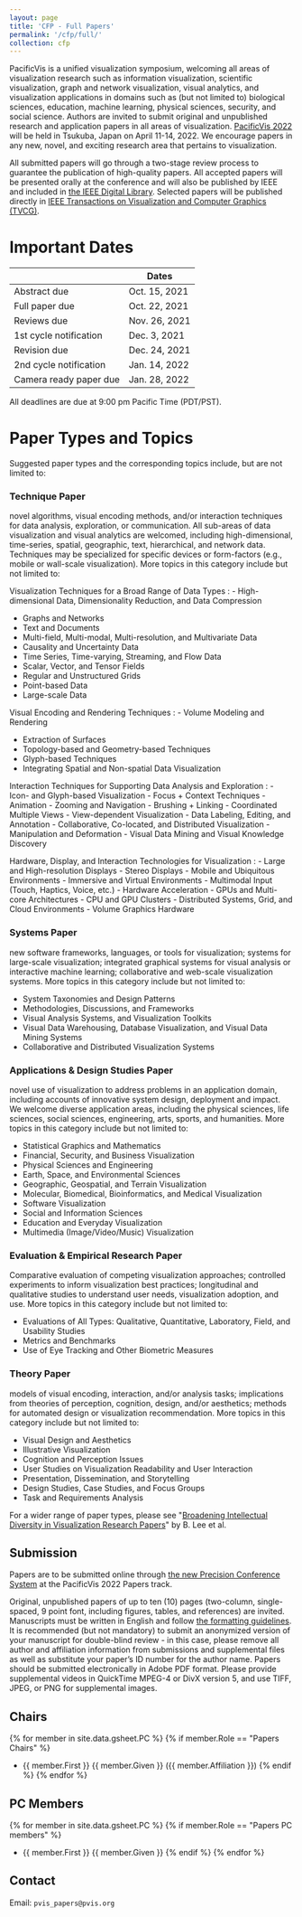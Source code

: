```yaml
---
layout: page
title: 'CFP - Full Papers'
permalink: '/cfp/full/'
collection: cfp
---
```


PacificVis is a unified visualization symposium, welcoming all areas of visualization research such as information visualization, scientific visualization, graph and network visualization, visual analytics, and visualization applications in domains such as (but not limited to) biological sciences, education, machine learning, physical sciences, security, and social science. Authors are invited to submit original and unpublished research and application papers in all areas of visualization. [PacificVis 2022](http://pvis.org/) will be held in Tsukuba, Japan on April 11-14, 2022. We encourage papers in any new, novel, and exciting research area that pertains to visualization.


All submitted papers will go through a two-stage review process to guarantee the publication of high-quality papers. All accepted papers will be presented orally at the conference and will also be published by IEEE and included in [the IEEE Digital Library](https://www.computer.org/csdl/home). Selected papers will be published directly in [IEEE Transactions on Visualization and Computer Graphics (TVCG)](https://conferences.computer.org/vr-tvcg/2020/content/TVCG/about.html).


# Important Dates

|                         | Dates          |
| ------------------------|----------------|
| Abstract due            | Oct. 15, 2021  |
| Full paper due          | Oct. 22,  2021 |
| Reviews due             | Nov. 26, 2021  |
| 1st cycle notification  | Dec. 3,  2021  |
| Revision due            | Dec. 24, 2021  |
| 2nd cycle notification  | Jan. 14, 2022  |
| Camera ready paper due  | Jan. 28, 2022  |

All deadlines are due at 9:00 pm Pacific Time (PDT/PST).


# Paper Types and Topics

Suggested paper types and the corresponding topics include, but are not limited to:

### Technique Paper
novel algorithms, visual encoding methods, and/or interaction techniques for data analysis, exploration, or communication. All sub-areas of data visualization and visual analytics are welcomed, including high-dimensional, time-series, spatial, geographic, text, hierarchical, and network data. Techniques may be specialized for specific devices or form-factors (e.g., mobile or wall-scale visualization).  More topics in this category include but not limited to:


Visualization Techniques for a Broad Range of Data Types
: - High-dimensional Data, Dimensionality Reduction, and Data Compression
- Graphs and Networks
- Text and Documents
- Multi-field, Multi-modal, Multi-resolution, and Multivariate Data
- Causality and Uncertainty Data
- Time Series, Time-varying, Streaming, and Flow Data
- Scalar, Vector, and Tensor Fields
- Regular and Unstructured Grids
- Point-based Data
- Large-scale Data


Visual Encoding and Rendering Techniques
: - Volume Modeling and Rendering
- Extraction of Surfaces
- Topology-based and Geometry-based Techniques
- Glyph-based Techniques
- Integrating Spatial and Non-spatial Data Visualization


Interaction Techniques for Supporting Data Analysis and Exploration
:   - Icon- and Glyph-based Visualization
    - Focus + Context Techniques
    - Animation
    - Zooming and Navigation
    - Brushing + Linking
    - Coordinated Multiple Views
    - View-dependent Visualization
    - Data Labeling, Editing, and Annotation
    - Collaborative, Co-located, and Distributed Visualization
    - Manipulation and Deformation
    - Visual Data Mining and Visual Knowledge Discovery

Hardware, Display, and Interaction Technologies for Visualization
:   - Large and High-resolution Displays
    - Stereo Displays
    - Mobile and Ubiquitous Environments
    - Immersive and Virtual Environments
    - Multimodal Input (Touch, Haptics, Voice, etc.)
    - Hardware Acceleration
    - GPUs and Multi-core Architectures
    - CPU and GPU Clusters
    - Distributed Systems, Grid, and Cloud Environments
    - Volume Graphics Hardware


### Systems Paper
new software frameworks, languages, or tools for visualization; systems for large-scale visualization; integrated graphical systems for visual analysis or interactive machine learning; collaborative and web-scale visualization systems. More topics in this category include but not limited to:

- System Taxonomies and Design Patterns
- Methodologies, Discussions, and Frameworks
- Visual Analysis Systems, and Visualization Toolkits
- Visual Data Warehousing, Database Visualization, and Visual Data Mining Systems
- Collaborative and Distributed Visualization Systems


### Applications & Design Studies Paper
novel use of visualization to address problems in an application domain, including accounts of innovative system design, deployment and impact. We welcome diverse application areas, including the physical sciences, life sciences, social sciences, engineering, arts, sports, and humanities. More topics in this category include but not limited to:

- Statistical Graphics and Mathematics
- Financial, Security, and Business Visualization
- Physical Sciences and Engineering
- Earth, Space, and Environmental Sciences
- Geographic, Geospatial, and Terrain Visualization
- Molecular, Biomedical, Bioinformatics, and Medical Visualization
- Software Visualization
- Social and Information Sciences
- Education and Everyday Visualization
- Multimedia (Image/Video/Music) Visualization

### Evaluation & Empirical Research Paper
Comparative evaluation of competing visualization approaches; controlled experiments to inform visualization best practices; longitudinal and qualitative studies to understand user needs, visualization adoption, and use. More topics in this category include but not limited to:

- Evaluations of All Types: Qualitative, Quantitative, Laboratory, Field, and Usability Studies
- Metrics and Benchmarks
- Use of Eye Tracking and Other Biometric Measures

### Theory Paper
models of visual encoding, interaction, and/or analysis tasks; implications from theories of perception, cognition, design, and/or aesthetics; methods for automated design or visualization recommendation. More topics in this category include but not limited to:

- Visual Design and Aesthetics
- Illustrative Visualization
- Cognition and Perception Issues
- User Studies on Visualization Readability and User Interaction
- Presentation, Dissemination, and Storytelling
- Design Studies, Case Studies, and Focus Groups
- Task and Requirements Analysis

For a wider range of paper types, please see "[Broadening Intellectual Diversity in Visualization Research Papers](https://doi.org/10.1109/MCG.2019.2914844)" by B. Lee et al. 


## Submission

Papers are to be submitted online through [the new Precision Conference System](https://new.precisionconference.com/user/login?society=vgtc) at the PacificVis 2022 Papers track.


Original, unpublished papers of up to ten (10) pages (two-column, single-spaced, 9 point font, including figures, tables, and references) are invited. Manuscripts must be written in English and follow [the formatting guidelines](https://pacificvis.github.io/). It is recommended (but not mandatory) to submit an anonymized version of your manuscript for double-blind review - in this case, please remove all author and affiliation information from submissions and supplemental files as well as substitute your paper’s ID number for the author name. Papers should be submitted electronically in Adobe PDF format. Please provide supplemental videos in QuickTime MPEG-4 or DivX version 5, and use TIFF, JPEG, or PNG for supplemental images.


## Chairs

{% for member in site.data.gsheet.PC %}
  {% if member.Role == "Papers Chairs" %}
- {{ member.First }} {{ member.Given }} ({{ member.Affiliation }})
  {% endif %}
{% endfor %}

## PC Members

{% for member in site.data.gsheet.PC %}
  {% if member.Role == "Papers PC members" %}
- {{ member.First }} {{ member.Given }}
  {% endif %}
{% endfor %}

## Contact

Email: `pvis_papers@pvis.org`
